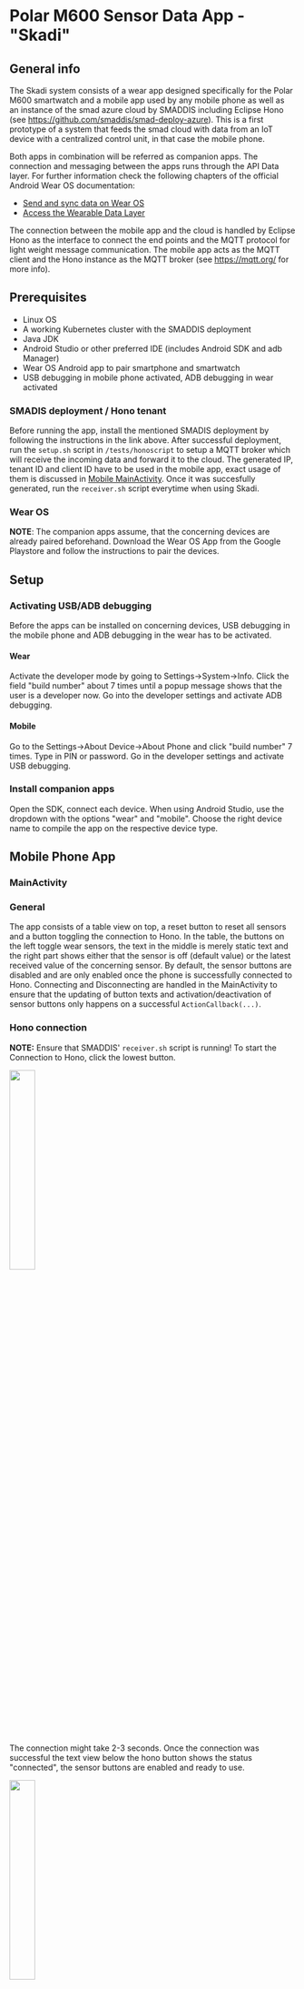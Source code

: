 # Polar M600 Sensor Data App - "Skadi"

## General info
The Skadi system consists of a wear app designed specifically for the Polar M600 smartwatch and a mobile app used by any mobile phone as well as an instance of the smad azure cloud by SMADDIS including Eclipse Hono (see https://github.com/smaddis/smad-deploy-azure). This is a first prototype of a system that feeds the smad cloud with data from an IoT device with a centralized control unit, in that case the mobile phone.

Both apps in combination will be referred as companion apps. The connection and messaging between the apps runs through the API Data layer. For further information check the following chapters of the official Android Wear OS documentation:
* [Send and sync data on Wear OS](https://developer.android.com/training/wearables/data/network-access)
* [Access the Wearable Data Layer](https://developer.android.com/training/wearables/data/accessing)

The connection between the mobile app and the cloud is handled by Eclipse Hono as the interface to connect the end points and the MQTT protocol for light weight message communication. The mobile app acts as the MQTT client and the Hono instance as the MQTT broker (see https://mqtt.org/ for more info).

## Prerequisites
* Linux OS
* A working Kubernetes cluster with the SMADDIS deployment
* Java JDK
* Android Studio or other preferred IDE (includes Android SDK and adb Manager)
* Wear OS Android app to pair smartphone and smartwatch
* USB debugging in mobile phone activated, ADB debugging in wear activated

### SMADIS deployment / Hono tenant
Before running the app, install the mentioned SMADIS deployment by following the instructions in the link above. After successful deployment, run the ``setup.sh`` script in ``/tests/honoscript`` to setup a MQTT broker which will receive the incoming data and forward it to the cloud. The generated IP, tenant ID and client ID have to be used in the mobile app, exact usage of them is discussed in [Mobile MainActivity](#mqtt-client-and-credentials). Once it was succesfully generated, run the ``receiver.sh`` script everytime when using Skadi.

### Wear OS
**NOTE**: The companion apps assume, that the concerning devices are already paired beforehand.
Download the Wear OS App from the Google Playstore and follow the instructions to pair the devices.

## Setup

### Activating USB/ADB debugging
Before the apps can be installed on concerning devices, USB debugging in the mobile phone and ADB debugging in the wear has to be activated.

#### Wear
Activate the developer mode by going to Settings->System->Info. Click the field "build number" about 7 times until a popup message shows that the user is a developer now. Go into the developer settings and activate ADB debugging.

#### Mobile
Go to the Settings->About Device->About Phone and click "build number" 7 times. Type in PIN or password. Go in the developer settings and activate USB debugging.

### Install companion apps
Open the SDK, connect each device. When using Android Studio, use the dropdown with the options "wear" and "mobile". Choose the right device name to compile the app on the respective device type. 

## Mobile Phone App

### MainActivity

### General
The app consists of a table view on top, a reset button to reset all sensors and a button toggling the connection to Hono. In the table, the buttons on the left toggle wear sensors, the text in the middle is merely static text and the right part shows either that the sensor is off (default value) or the latest received value of the concerning sensor. By default, the sensor buttons are disabled and are only enabled once the phone is successfully connected to Hono. Connecting and Disconnecting are handled in the MainActivity to ensure that the updating of button texts and activation/deactivation of sensor buttons only happens on a successful ``ActionCallback(...)``.

### Hono connection
**NOTE:** Ensure that SMADDIS' ``receiver.sh`` script is running! To start the Connection to Hono, click the lowest button.

<img src="https://user-images.githubusercontent.com/70896815/146928959-22cd1cd9-abdb-4fe3-8cd9-8d09f8024180.jpg" width="30%">

The connection might take 2-3 seconds. Once the connection was successful the text view below the hono button shows the status "connected", the sensor buttons are enabled and ready to use.

<img src="https://user-images.githubusercontent.com/70896815/146928971-fc31a712-7047-4d51-82c1-c95f34845d6a.jpg" width="30%">

### MQTT Client and Credentials
As mentioned, the generated IPs and IDs have to be added in the mobile app to register it as the MQTT client belonging to the generated MQTT broker. Following string are important to note:

|String name|Description|
|--------|----------|
|MQTT_ADAPTER_IP_URI|URI of the MQTT broker, has the format ``tcp://<ADAPTER_IP>:1883``, whereas 1883 is the default port|
|TENANT_ID|Tenant ID is passed as an argument when connecting to the Hono server, corresponding to the broker ID| 
|CLIENT_DEVICE_ID|ID for the device that wants to act as the client connecting to the broker, also passed during connection handling|
|USERNAME|Hono requires any device to authenticate. User name is in the format ``CLIENT_DEVICE_ID@TENANT_ID``|
|PASSWORD|See in code. If password changes please contact the owners of the SMADDIS project|

### Using Sensor buttons
**NOTE:** Ensure that bluetooth is on! When in doubt, the Wear OS app shows whether the paired devices are connected.

### PahoMQTTClient

Merely a helper class to bloat the MainActivity class a bit less. Holds additional connection and disconnection options as well as the method to publish received data to the MQTT broker.

## Wear App

### MainActivity

The app consists of a static table view with the name of each sensor on the left and its current values ("off" by default or when turned off by user input in the mobile app). The wear app waits for the buttons in the mobile app to be pushed.

![polar app_off](https://user-images.githubusercontent.com/70896815/146926377-4b4e64fc-8959-4f32-ac46-389b33f141c7.jpg)

### SendThread

### AmbientCallback

If the display wear device is not touched for a while, it goes into the start screen again. To prevent it making the MainActivity implement the ``AmbientModeSupport.AmbientCallbackProvider`` class and attaching an instance of the ``AmbientController`` to it is sufficient to prevent this and make the app be always on.

``AmbientModeSupport.AmbientController ambientController = AmbientModeSupport.attach(this);``

## Trouble shooting

### No popup in wear for giving permission over body sensors
adb devices permission (WIP)

### Connection to Hono is not working on the first try
Sometimes the connection does not work on the first try and fail with an immediate timeout. This is sadly a known isue of the PahoMQTTClient library. The second time should usually work out.

### Mobile phone app cannot connect to Hono 
Make sure you run the ``receiver.sh`` script from the SMADIS deployment and the generated IDs and IP are rightly set in the mobile app.

### Sensors are not reacting on Button click
Make sure that Bluetooth is activated on both paired devices during the use.

## Future work
* Always active mobile phone app to prevent the data flow stop when the screen turns off
* Refinements like error handling in case of connection losses between phone+hono or phone+wear, handling of deactivated Bluetooth
* Extension of mobile app and testing with more IoT devices (earables, wristband, ...)
